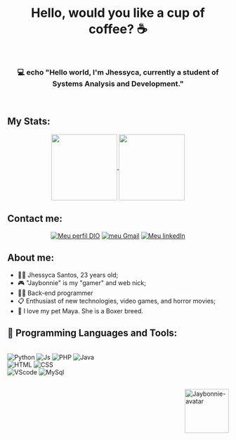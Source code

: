 <h1 align="center"> Hello, would you like a cup of coffee? ☕ </h1> 
<br>
<h3 align="center"> 💻 echo "Hello world, I'm Jhessyca, currently a student of Systems Analysis and Development."</h3>
<br>

## My Stats:
<div align="center">
<a href="https://github.com/anuraghazra/github-readme-stats">
  <img height=150 align="center" src="https://github-readme-stats.vercel.app/api?username=jhessycavieiras&hide=stars&show_icons=true&theme=radical" />
</a>
<a href="https://github.com/anuraghazra/convoychat">
  <img height=150 align="center" src="https://github-readme-stats.vercel.app/api/top-langs/?username=jhessycavieiras&size_weight=0.5&count_weight=0.5&layout=compact&langs_count=8&card_width=250&show_icons=true&theme=radical" />
</a>
</div>

## Contact me:
<div align="center">
   <a href="https://www.dio.me/users/jhessycavieira6096" ><img alt="Meu perfil DIO" src="https://img.shields.io/badge/Meu_Perfil_DIO-purple?style=for-the-badge"></a>
   <a href="mailto:jhessycavieira6096@gmai.com" ><img alt="meu Gmail" src="https://img.shields.io/badge/Gmail-333333?style=for-the-badge&logo=gmail&logoColor=red" ></a>
   <a href="https://www.linkedin.com/in/jhessycavieira/" rel="nofollow" ><img alt="Meu linkedIn" src="https://img.shields.io/badge/LinkedIn-0077B5?style=for-the-badge&logo=linkedin&logoColor=white" ></a>   
</div>

## About me:

* 🙋‍♀️ Jhessyca Santos, 23 years old;
* 🎮 "Jaybonnie" is my "gamer" and web nick;
* 🧑‍💻 Back-end programmer 
* 📋 Enthusiast of new technologies, video games, and horror movies;
* 🐶 I love my pet Maya. She is a Boxer breed.

## 🧰 Programming Languages and Tools:
<div align="justify"><br>
  <img  alt="Python"  src="https://img.shields.io/badge/python-3670A0?style=for-the-badge&logo=python&logoColor=ffdd54">
  <img  alt="Js" src="https://img.shields.io/badge/JavaScript-F7DF1E?style=for-the-badge&logo=javascript&logoColor=black"> 
  <img  alt="PHP" src="https://img.shields.io/badge/PHP-a8ace3?style=for-the-badge&logo=php&logoColor=white">
  <img  alt="Java" src="https://img.shields.io/badge/java-%23ff4747.svg?style=for-the-badge&logo=openjdk&logoColor=white">

  <br>
  <img  alt="HTML" src="https://img.shields.io/badge/HTML5-E34F26?style=for-the-badge&logo=html5&logoColor=white">
  <img  alt="CSS" src="https://img.shields.io/badge/CSS3-1572B6?style=for-the-badge&logo=css3&logoColor=white">

  <br>
  <img  alt="VScode" src="https://img.shields.io/badge/Vscode-9985cd?style=for-the-badge&logo=visual-studio-code&logoColor=white">
  <img  alt="MySql" src="https://img.shields.io/badge/MySQL-99ffee?style=for-the-badge&logo=mysql&logoColor=blue" />
</div>



## 


<div align="top">
  <img align="right" alt="Jaybonnie-avatar" heigth="100" width="100" src="https://cdn.discordapp.com/attachments/349684519256850432/1202359770674368552/WhatsApp_Image_2024-01-31_at_17.41.39_1.png?ex=65cd2bcc&is=65bab6cc&hm=3cc250a1f7f5c7f45c8d07616fc5bd6faa84edb305454274b5ed769205d6593c&">
</div>
<!--<a target="_blank" rel="noopener noreferrer nofollow" href="https://camo.githubusercontent.com/c1c08eb7625abe1a813e5ad05a94891aa127a37e0ce126b59ecda28233effdac/68747470733a2f2f696d672e736869656c64732e696f2f62616467652f4d7953514c2d3030303030463f7374796c653d666f722d7468652d6261646765266c6f676f3d6d7973716c266c6f676f436f6c6f723d7768697465"><img src="https://camo.githubusercontent.com/c1c08eb7625abe1a813e5ad05a94891aa127a37e0ce126b59ecda28233effdac/68747470733a2f2f696d672e736869656c64732e696f2f62616467652f4d7953514c2d3030303030463f7374796c653d666f722d7468652d6261646765266c6f676f3d6d7973716c266c6f676f436f6c6f723d7768697465" alt="Visual Studio Code" data-canonical-src="https://img.shields.io/badge/MySQL-00000F?style=for-the-badge&amp;logo=mysql&amp;logoColor=white" style="max-width: 100%;"></a>
<a target="_blank" rel="noopener noreferrer nofollow" href="https://camo.githubusercontent.com/513e03fc97acb466e27d445394532ade8d90363a266a4e8ff9526e2c49db0f67/68747470733a2f2f696d672e736869656c64732e696f2f62616467652f56697375616c5f53747564696f5f436f64652d3030373844343f7374796c653d666f722d7468652d6261646765266c6f676f3d76697375616c25323073747564696f253230636f6465266c6f676f436f6c6f723d7768697465"><img src="https://camo.githubusercontent.com/513e03fc97acb466e27d445394532ade8d90363a266a4e8ff9526e2c49db0f67/68747470733a2f2f696d672e736869656c64732e696f2f62616467652f56697375616c5f53747564696f5f436f64652d3030373844343f7374796c653d666f722d7468652d6261646765266c6f676f3d76697375616c25323073747564696f253230636f6465266c6f676f436f6c6f723d7768697465" alt="Visual Studio Code" data-canonical-src="https://img.shields.io/badge/Visual_Studio_Code-0078D4?style=for-the-badge&amp;logo=visual%20studio%20code&amp;logoColor=white" style="max-width: 100%;"></a>
<a target="_blank" rel="noopener noreferrer nofollow" href="https://camo.githubusercontent.com/b0432ab0567d45add9bf155718ab7de57c330cd3acd719374fae0384e95688c2/68747470733a2f2f696d672e736869656c64732e696f2f62616467652f4e6f64652e6a732d3433383533443f7374796c653d666f722d7468652d6261646765266c6f676f3d6e6f64652e6a73266c6f676f436f6c6f723d7768697465"><img src="https://camo.githubusercontent.com/b0432ab0567d45add9bf155718ab7de57c330cd3acd719374fae0384e95688c2/68747470733a2f2f696d672e736869656c64732e696f2f62616467652f4e6f64652e6a732d3433383533443f7374796c653d666f722d7468652d6261646765266c6f676f3d6e6f64652e6a73266c6f676f436f6c6f723d7768697465" alt="Visual Studio Code" data-canonical-src="https://img.shields.io/badge/Node.js-43853D?style=for-the-badge&amp;logo=node.js&amp;logoColor=white" style="max-width: 100%;"></a>

 <img align="center" alt="Rafa-Ts" height="30" width="40" src="https://raw.githubusercontent.com/devicons/devicon/master/icons/typescript/typescript-plain.svg">
  <img align="center" alt="Rafa-React" height="30" width="40" src="https://raw.githubusercontent.com/devicons/devicon/master/icons/react/react-original.svg">
  <img align="center" alt="Rafa-Csharp" height="30" width="40" src="https://raw.githubusercontent.com/devicons/devicon/master/icons/csharp/csharp-original.svg">
<!--
**Jaybonnie/Jaybonnie** is a ✨ _special_ ✨ repository because its `README.md` (this file) appears on your GitHub profile.

Here are some ideas to get you started:

- 🔭 I’m currently working on ...
- 🌱 I’m currently learning ...
- 👯 I’m looking to collaborate on ...
- 🤔 I’m looking for help with ...
- 💬 Ask me about ...
- 📫 How to reach me: ...
- 😄 Pronouns: ...
- ⚡ Fun fact: ...
-->
